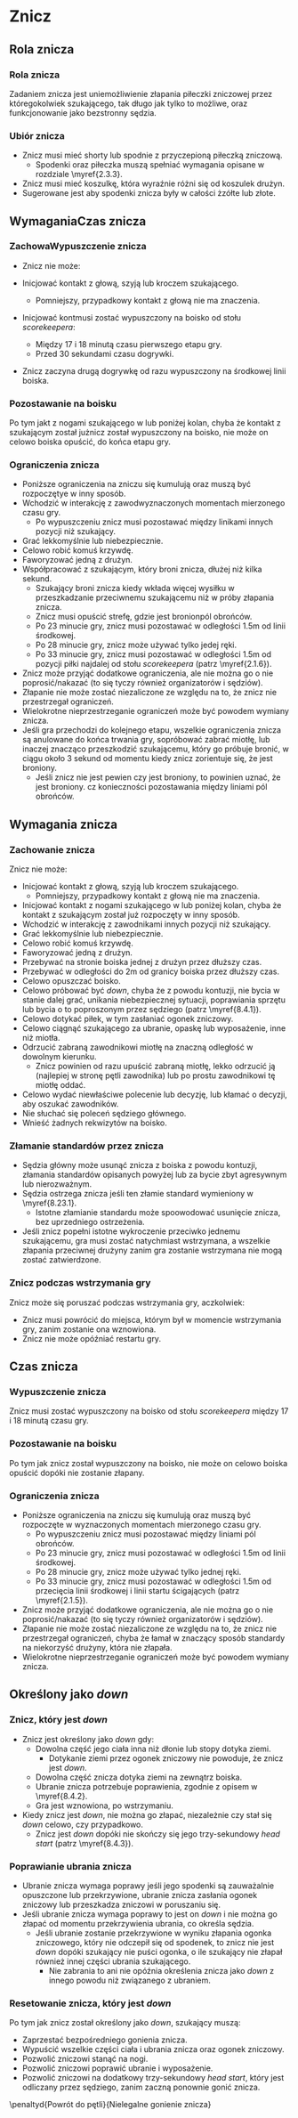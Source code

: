 # Znicz

## Rola znicza

### Rola znicza
Zadaniem znicza jest uniemożliwienie złapania piłeczki zniczowej przez któregokolwiek szukającego, tak długo jak tylko to możliwe, oraz funkcjonowanie jako bezstronny sędzia.

### Ubiór znicza

* Znicz musi mieć shorty lub spodnie z przyczepioną piłeczką zniczową.
    * Spodenki oraz piłeczka muszą spełniać wymagania opisane w rozdziale \myref{2.3.3}.
* Znicz musi mieć koszulkę, która wyraźnie różni się od koszulek drużyn.
* Sugerowane jest aby spodenki znicza były w całości żzółte lub złote.


## WymaganiaCzas znicza

### ZachowaWypuszczenie znicza

* Znicz nie może:

* Inicjować kontakt z głową, szyją lub kroczem szukającego.
    * Pomniejszy, przypadkowy kontakt z głową nie ma znaczenia.
* Inicjować kontmusi zostać wypuszczony na boisko od stołu _scorekeepera_:
    * Między 17 i 18 minutą czasu pierwszego etapu gry.
    * Przed 30 sekundami czasu dogrywki.
* Znicz zaczyna drugą dogrywkę od razu wypuszczony na środkowej linii boiska.


### Pozostawanie na boisku
Po tym jakt z nogami szukającego w lub poniżej kolan, chyba że kontakt z szukającym został jużnicz został wypuszczony na boisko, nie może on celowo boiska opuścić, do końca etapu gry.

### Ograniczenia znicza

* Poniższe ograniczenia na zniczu się kumulują oraz muszą być rozpoczętye w inny sposób.
* Wchodzić w interakcję z zawodwyznaczonych momentach mierzonego czasu gry.
    * Po wypuszczeniu znicz musi pozostawać między linikami innych pozycji niż szukający.
* Grać lekkomyślnie lub niebezpiecznie.
* Celowo robić komuś krzywdę.
* Faworyzować jedną z drużyn.
* Współpracować z szukającym, który broni znicza, dłużej niż kilka sekund.
    * Szukający broni znicza kiedy wkłada więcej wysiłku w przeszkadzanie przeciwnemu szukającemu niż w próby złapania znicza.
    * Znicz musi opuścić strefę, gdzie jest bronionpól obrońców.
    * Po 23 minucie gry, znicz musi pozostawać w odległości 1.5m od linii środkowej.
    * Po 28 minucie gry, znicz może używać tylko jedej ręki.
    * Po 33 minucie gry, znicz musi pozostawać w odległości 1.5m od pozycji piłki najdalej od stołu _scorekeepera_ (patrz \myref{2.1.6}).
* Znicz może przyjąć dodatkowe ograniczenia, ale nie można go o nie poprosić/nakazać (to się tyczy również organizatorów i sędziów).
* Złapanie nie może zostać niezaliczone ze względu na to, że znicz nie przestrzegał ograniczeń.
* Wielokrotne nieprzestrzeganie ograniczeń może być powodem wymiany znicza.
* Jeśli gra przechodzi do kolejnego etapu, wszelkie ograniczenia znicza są anulowane do końca trwania gry, sopróbować zabrać miotłę, lub inaczej znacząco przeszkodzić szukającemu, który go próbuje bronić, w ciągu około 3 sekund od momentu kiedy znicz zorientuje się, że jest broniony.
    * Jeśli znicz nie jest pewien czy jest broniony, to powinien uznać, że jest broniony. cz konieczności pozostawania między liniami pól obrońców.


## Wymagania znicza

### Zachowanie znicza
Znicz nie może:

* Inicjować kontakt z głową, szyją lub kroczem szukającego.
    * Pomniejszy, przypadkowy kontakt z głową nie ma znaczenia.
* Inicjować kontakt z nogami szukającego w lub poniżej kolan, chyba że kontakt z szukającym został już rozpoczęty w inny sposób.
* Wchodzić w interakcję z zawodnikami innych pozycji niż szukający.
* Grać lekkomyślnie lub niebezpiecznie.
* Celowo robić komuś krzywdę.
* Faworyzować jedną z drużyn.
* Przebywać na stronie boiska jednej z drużyn przez dłuższy czas.
* Przebywać w odległości do 2m od granicy boiska przez dłuższy czas.
* Celowo opuszczać boisko.
* Celowo próbować być _down_, chyba że z powodu kontuzji, nie bycia w stanie dalej grać, unikania niebezpiecznej sytuacji, poprawiania sprzętu lub bycia o to poproszonym przez sędziego (patrz \myref{8.4.1}).
* Celowo dotykać piłek, w tym zasłaniać ogonek zniczowy.
* Celowo ciągnąć szukającego za ubranie, opaskę lub wyposażenie, inne niż miotła.
* Odrzucić zabraną zawodnikowi miotłę na znaczną odległość w dowolnym kierunku.
    * Znicz powinien od razu upuścić zabraną miotłę, lekko odrzucić ją (najlepiej w stronę pętli zawodnika) lub po prostu zawodnikowi tę miotłę oddać.
* Celowo wydać niewłaściwe polecenie lub decyzję, lub kłamać o decyzji, aby oszukać zawodników.
* Nie słuchać się poleceń sędziego głównego.
* Wnieść żadnych rekwizytów na boisko.


### Złamanie standardów przez znicza

* Sędzia główny może usunąć znicza z boiska z powodu kontuzji, złamania standardów opisanych powyżej lub za bycie zbyt agresywnym lub nierozważnym.
* Sędzia ostrzega znicza jeśli ten złamie standard wymieniony w \myref{8.23.1}.
    * Istotne złamianie standardu może spoowodować usunięcie znicza, bez uprzedniego ostrzeżenia.
* Jeśli znicz popełni istotne wykroczenie przeciwko jednemu szukającemu, gra musi zostać natychmiast wstrzymana, a wszelkie złapania przeciwnej drużyny zanim gra zostanie wstrzymana nie mogą zostać zatwierdzone.


### Znicz podczas wstrzymania gry
Znicz może się poruszać podczas wstrzymania gry, aczkolwiek:

* Znicz musi powrócić do miejsca, którym był w momencie wstrzymania gry, zanim zostanie ona wznowiona.
* Znicz nie może opóźniać restartu gry.

## Czas znicza

### Wypuszczenie znicza

Znicz musi zostać wypuszczony na boisko od stołu _scorekeepera_ między 17 i 18 minutą czasu gry.


### Pozostawanie na boisku
Po tym jak znicz został wypuszczony na boisko, nie może on celowo boiska opuścić dopóki nie zostanie złapany.

### Ograniczenia znicza

* Poniższe ograniczenia na zniczu się kumulują oraz muszą być rozpoczęte w wyznaczonych momentach mierzonego czasu gry.
    * Po wypuszczeniu znicz musi pozostawać między liniami pól obrońców.
    * Po 23 minucie gry, znicz musi pozostawać w odległości 1.5m od linii środkowej.
    * Po 28 minucie gry, znicz może używać tylko jednej ręki.
    * Po 33 minucie gry, znicz musi pozostawać w odległości 1.5m od przecięcia linii środkowej i linii startu ścigających (patrz \myref{2.1.5}).
* Znicz może przyjąć dodatkowe ograniczenia, ale nie można go o nie poprosić/nakazać (to się tyczy również organizatorów i sędziów).
* Złapanie nie może zostać niezaliczone ze względu na to, że znicz nie przestrzegał ograniczeń, chyba że łamał w znaczący sposób standardy na niekorzyść drużyny, która nie złapała.
* Wielokrotne nieprzestrzeganie ograniczeń może być powodem wymiany znicza.


## Określony jako _down_

### Znicz, który jest _down_

* Znicz jest określony jako _down_ gdy:
    * Dowolna część jego ciała inna niż dłonie lub stopy dotyka ziemi.
        * Dotykanie ziemi przez ogonek zniczowy nie powoduje, że znicz jest _down_.
    * Dowolna część znicza dotyka ziemi na zewnątrz boiska.
    * Ubranie znicza potrzebuje poprawienia, zgodnie z opisem w \myref{8.4.2}.
    * Gra jest wznowiona, po wstrzymaniu.
* Kiedy znicz jest _down_, nie można go złapać, niezależnie czy stał się _down_ celowo, czy przypadkowo.
    * Znicz jest _down_ dopóki nie skończy się jego trzy-sekundowy _head start_ (patrz \myref{8.4.3}).
  


### Poprawianie ubrania znicza

* Ubranie znicza wymaga poprawy jeśli jego spodenki są zauważalnie opuszczone lub przekrzywione, ubranie znicza zasłania ogonek zniczowy lub przeszkadza zniczowi w poruszaniu się.
* Jeśli ubranie znicza wymaga poprawy to jest on _down_ i nie można go złapać od momentu przekrzywienia ubrania, co określa sędzia.
    * Jeśli ubranie zostanie przekrzywione w wyniku złapania ogonka zniczowego, który nie odczepił się od spodenek, to znicz nie jest _down_ dopóki szukający nie puści ogonka, o ile szukający nie złapał również innej części ubrania szukającego.
        * Nie zabrania to ani nie opóźnia określenia znicza jako _down_ z innego powodu niż związanego z ubraniem.
    
  


### Resetowanie znicza, który jest _down_
Po tym jak znicz został określony jako _down_, szukający muszą:

* Zaprzestać bezpośredniego gonienia znicza.
* Wypuścić wszelkie części ciała i ubrania znicza oraz ogonek zniczowy.
* Pozwolić zniczowi stanąć na nogi.
* Pozwolić zniczowi poprawić ubranie i wyposażenie.
* Pozwolić zniczowi na dodatkowy trzy-sekundowy _head start_, który jest odliczany przez sędziego, zanim zaczną ponownie gonić znicza.


\penaltyd{Powrót do pętli}{Nielegalne gonienie znicza}

<!--stackedit_data:
eyJoaXN0b3J5IjpbLTg0MzQ5MDY1MV19
-->